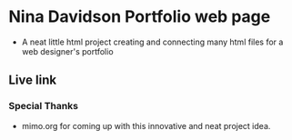 # Nina Davidson Portfolio web page

* A neat little html project creating and connecting many html files for a web designer's portfolio

## Live link


### Special Thanks

* mimo.org for coming up with this innovative and neat project idea.